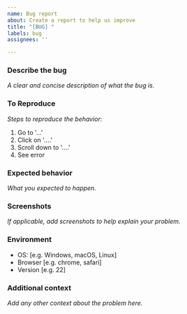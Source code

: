 ```yaml
---
name: Bug report
about: Create a report to help us improve
title: "[BUG] "
labels: bug
assignees: ''

---
```


### Describe the bug

_A clear and concise description of what the bug is._

### To Reproduce

_Steps to reproduce the behavior:_

1. Go to '...'
2. Click on '....'
3. Scroll down to '....'
4. See error

### Expected behavior

_What you expected to happen._

### Screenshots

_If applicable, add screenshots to help explain your problem._

### Environment

- OS: [e.g. Windows, macOS, Linux]
- Browser [e.g. chrome, safari]
- Version [e.g. 22]

### Additional context

_Add any other context about the problem here._
